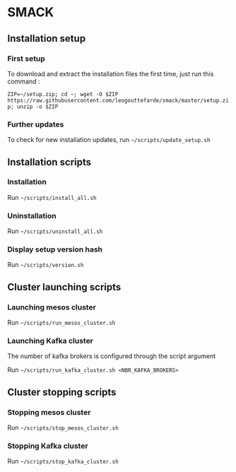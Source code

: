 # SMACK

## Installation setup

### First setup

To download and extract the installation files the first time, just run this command :

`ZIP=~/setup.zip; cd ~; wget -O $ZIP https://raw.githubusercontent.com/leogouttefarde/smack/master/setup.zip; unzip -o $ZIP`

### Further updates

To check for new installation updates, run `~/scripts/update_setup.sh`

## Installation scripts

### Installation

Run `~/scripts/install_all.sh`

### Uninstallation

Run `~/scripts/uninstall_all.sh`

### Display setup version hash

Run `~/scripts/version.sh`

## Cluster launching scripts

### Launching mesos cluster

Run `~/scripts/run_mesos_cluster.sh`

### Launching Kafka cluster

The number of kafka brokers is configured through the script argument

Run `~/scripts/run_kafka_cluster.sh <NBR_KAFKA_BROKERS>`

## Cluster stopping scripts

### Stopping mesos cluster

Run `~/scripts/stop_mesos_cluster.sh`

### Stopping Kafka cluster

Run `~/scripts/stop_kafka_cluster.sh`
